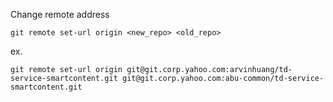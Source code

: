 
Change remote address

`git remote set-url origin <new_repo> <old_repo>`

ex.

`git remote set-url origin git@git.corp.yahoo.com:arvinhuang/td-service-smartcontent.git git@git.corp.yahoo.com:abu-common/td-service-smartcontent.git`
